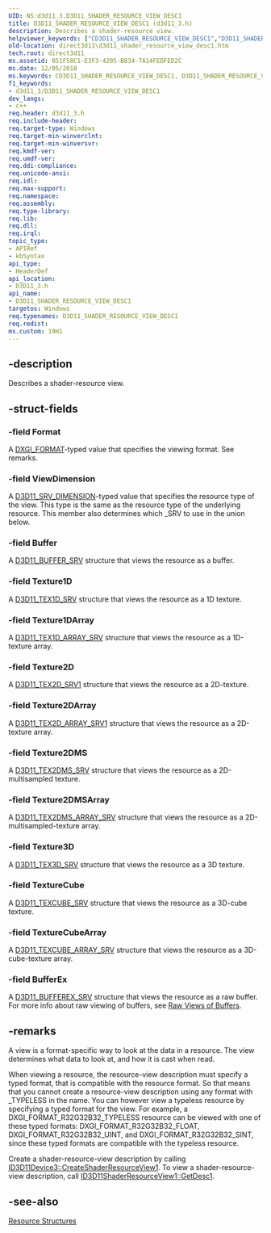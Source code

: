 ```yaml
---
UID: NS:d3d11_3.D3D11_SHADER_RESOURCE_VIEW_DESC1
title: D3D11_SHADER_RESOURCE_VIEW_DESC1 (d3d11_3.h)
description: Describes a shader-resource view.
helpviewer_keywords: ["CD3D11_SHADER_RESOURCE_VIEW_DESC1","D3D11_SHADER_RESOURCE_VIEW_DESC1","D3D11_SHADER_RESOURCE_VIEW_DESC1 structure [Direct3D 11]","d3d11_3/D3D11_SHADER_RESOURCE_VIEW_DESC1","direct3d11.d3d11_shader_resource_view_desc1"]
old-location: direct3d11\d3d11_shader_resource_view_desc1.htm
tech.root: direct3d11
ms.assetid: 051F58C1-E3F3-4205-B834-7A14FEDFED2C
ms.date: 12/05/2018
ms.keywords: CD3D11_SHADER_RESOURCE_VIEW_DESC1, D3D11_SHADER_RESOURCE_VIEW_DESC1, D3D11_SHADER_RESOURCE_VIEW_DESC1 structure [Direct3D 11], d3d11_3/D3D11_SHADER_RESOURCE_VIEW_DESC1, direct3d11.d3d11_shader_resource_view_desc1
f1_keywords:
- d3d11_3/D3D11_SHADER_RESOURCE_VIEW_DESC1
dev_langs:
- c++
req.header: d3d11_3.h
req.include-header: 
req.target-type: Windows
req.target-min-winverclnt: 
req.target-min-winversvr: 
req.kmdf-ver: 
req.umdf-ver: 
req.ddi-compliance: 
req.unicode-ansi: 
req.idl: 
req.max-support: 
req.namespace: 
req.assembly: 
req.type-library: 
req.lib: 
req.dll: 
req.irql: 
topic_type:
- APIRef
- kbSyntax
api_type:
- HeaderDef
api_location:
- D3D11_3.h
api_name:
- D3D11_SHADER_RESOURCE_VIEW_DESC1
targetos: Windows
req.typenames: D3D11_SHADER_RESOURCE_VIEW_DESC1
req.redist: 
ms.custom: 19H1
---
```


## -description

Describes a shader-resource view.

## -struct-fields

### -field Format

A <a href="https://docs.microsoft.com/windows/desktop/api/dxgiformat/ne-dxgiformat-dxgi_format">DXGI_FORMAT</a>-typed value that  specifies the viewing format. See remarks.

### -field ViewDimension

A <a href="https://docs.microsoft.com/previous-versions/windows/desktop/legacy/ff476217(v=vs.85)">D3D11_SRV_DIMENSION</a>-typed value that  specifies the resource type of the view. This type is the same as the resource type of the underlying resource. This member also determines which _SRV to use in the union below.

### -field Buffer

A <a href="https://docs.microsoft.com/windows/desktop/api/d3d11/ns-d3d11-d3d11_buffer_srv">D3D11_BUFFER_SRV</a> structure that views the resource as a buffer.


### -field Texture1D

A <a href="https://docs.microsoft.com/windows/desktop/api/d3d11/ns-d3d11-d3d11_tex1d_srv">D3D11_TEX1D_SRV</a> structure that views the resource as a 1D texture.


### -field Texture1DArray

A <a href="https://docs.microsoft.com/windows/desktop/api/d3d11/ns-d3d11-d3d11_tex1d_array_srv">D3D11_TEX1D_ARRAY_SRV</a> structure that views the resource as a 1D-texture array.


### -field Texture2D

A <a href="https://docs.microsoft.com/windows/desktop/api/d3d11_3/ns-d3d11_3-d3d11_tex2d_srv1">D3D11_TEX2D_SRV1</a> structure that views the resource as a 2D-texture.


### -field Texture2DArray

A <a href="https://docs.microsoft.com/windows/desktop/api/d3d11_3/ns-d3d11_3-d3d11_tex2d_array_srv1">D3D11_TEX2D_ARRAY_SRV1</a> structure that views the resource as a 2D-texture array.


### -field Texture2DMS

A <a href="https://docs.microsoft.com/windows/desktop/api/d3d11/ns-d3d11-d3d11_tex2dms_srv">D3D11_TEX2DMS_SRV</a> structure that views the resource as a 2D-multisampled texture.


### -field Texture2DMSArray

A <a href="https://docs.microsoft.com/windows/desktop/api/d3d11/ns-d3d11-d3d11_tex2dms_array_srv">D3D11_TEX2DMS_ARRAY_SRV</a> structure that views the resource as a 2D-multisampled-texture array.


### -field Texture3D

A <a href="https://docs.microsoft.com/windows/desktop/api/d3d11/ns-d3d11-d3d11_tex3d_srv">D3D11_TEX3D_SRV</a> structure that views the resource as a 3D texture.


### -field TextureCube

A <a href="https://docs.microsoft.com/windows/desktop/api/d3d11/ns-d3d11-d3d11_texcube_srv">D3D11_TEXCUBE_SRV</a> structure that views the resource as a 3D-cube texture.


### -field TextureCubeArray

A <a href="https://docs.microsoft.com/windows/desktop/api/d3d11/ns-d3d11-d3d11_texcube_array_srv">D3D11_TEXCUBE_ARRAY_SRV</a> structure that views the resource as a 3D-cube-texture array.


### -field BufferEx

A <a href="https://docs.microsoft.com/windows/desktop/api/d3d11/ns-d3d11-d3d11_bufferex_srv">D3D11_BUFFEREX_SRV</a> structure that views the resource as a raw buffer. For more info about raw viewing of buffers, see <a href="https://docs.microsoft.com/windows/desktop/direct3d11/overviews-direct3d-11-resources-intro">Raw Views of Buffers</a>.


## -remarks



A view is a format-specific way to look at the data in a resource. The view determines what data to look at, and how it is cast when read.

When viewing a resource, the resource-view description must specify a typed format, that is compatible with the resource format. So that means that you cannot create a resource-view description using any format with _TYPELESS in the name. You can however view a typeless resource by specifying a typed format for the view. For example, a DXGI_FORMAT_R32G32B32_TYPELESS resource can be viewed with one of these typed formats: DXGI_FORMAT_R32G32B32_FLOAT, DXGI_FORMAT_R32G32B32_UINT, and DXGI_FORMAT_R32G32B32_SINT, since these typed formats are compatible with the typeless resource.

Create a shader-resource-view description by calling <a href="https://docs.microsoft.com/windows/desktop/api/d3d11_3/nf-d3d11_3-id3d11device3-createshaderresourceview1">ID3D11Device3::CreateShaderResourceView1</a>. To view a shader-resource-view description, call <a href="https://docs.microsoft.com/windows/desktop/api/d3d11_3/nf-d3d11_3-id3d11shaderresourceview1-getdesc1">ID3D11ShaderResourceView1::GetDesc1</a>.




## -see-also




<a href="https://docs.microsoft.com/windows/desktop/direct3d11/d3d11-graphics-reference-resource-structures">Resource Structures</a>
 

 

